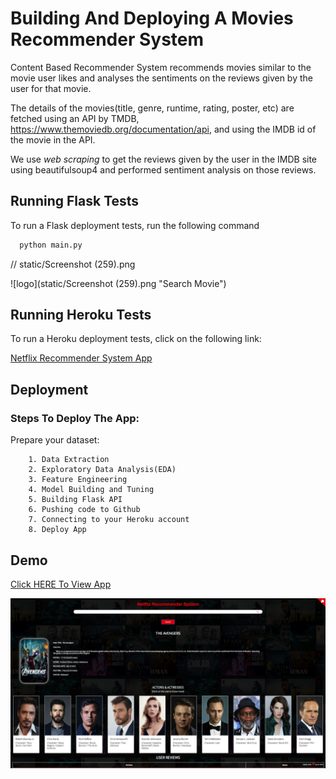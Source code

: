 # **Building And Deploying A Movies Recommender System**

Content Based Recommender System recommends movies similar to the movie user likes and analyses the sentiments on the reviews given by the user for that movie.

The details of the movies(title, genre, runtime, rating, poster, etc) are fetched using an API by TMDB, https://www.themoviedb.org/documentation/api, and using the IMDB id of the movie in the API. 

We use *web scraping* to get the reviews given by the user in the IMDB site using beautifulsoup4 and performed sentiment analysis on those reviews.
## Running Flask Tests

To run a Flask deployment tests, run the following command

```bash
  python main.py
```

// static/Screenshot (259).png

![logo](static/Screenshot (259).png "Search Movie")

## Running Heroku Tests

To run a Heroku deployment tests, click on the following link:

[Netflix Recommender System App](https://netflixrecommenderapp.herokuapp.com/)


## Deployment

### Steps To Deploy The App:

Prepare your dataset:

        1. Data Extraction
        2. Exploratory Data Analysis(EDA)
        3. Feature Engineering
        4. Model Building and Tuning
        5. Building Flask API
        6. Pushing code to Github
        7. Connecting to your Heroku account 
        8. Deploy App


## Demo

[Click HERE To View App](https://moviesrecommenderapp.herokuapp.com/)



![logo](https://github.com/MrBriit/Netflix-Recommender-System-and-Deployment/blob/main/net%20screenshot.png?raw=true)

